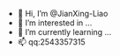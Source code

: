 - 👋 Hi, I’m @JianXing-Liao
- 👀 I’m interested in ...
- 🌱 I’m currently learning ...
- 📫 qq:2543357315

<!---
JianXing-Liao/JianXing-Liao is a ✨ special ✨ repository because its `README.md` (this file) appears on your GitHub profile.
You can click the Preview link to take a look at your changes.
--->

